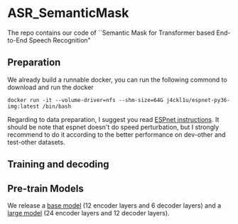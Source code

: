 # ASR_SemanticMask
The repo contains our code of ``Semantic Mask for Transformer based End-to-End Speech Recognition"

## Preparation
We already build a runnable docker, you can run the following commond to download and run the docker

`docker run -it --volume-driver=nfs --shm-size=64G j4ckl1u/espnet-py36-img:latest /bin/bash`

Regarding to data preparation, I suggest you read [ESPnet instructions](https://github.com/espnet/espnet/tree/master/egs/librispeech). It should be note that espnet doesn't do speed perturbation, but I strongly recommend to do it according to the better performance on dev-other and test-other datasets. 

## Training and decoding 
## Pre-train Models
We release a [base model](https://drive.google.com/open?id=1tQVX24aN5NpOtDFWO6ZsVWOLHuOjEj8W) (12 encoder layers and 6 decoder layers) and a [large model](https://drive.google.com/open?id=1zDS_cUhyo17foGMsbUBERuI8u1jC13vB) (24 encoder layers and 12 decoder layers).
